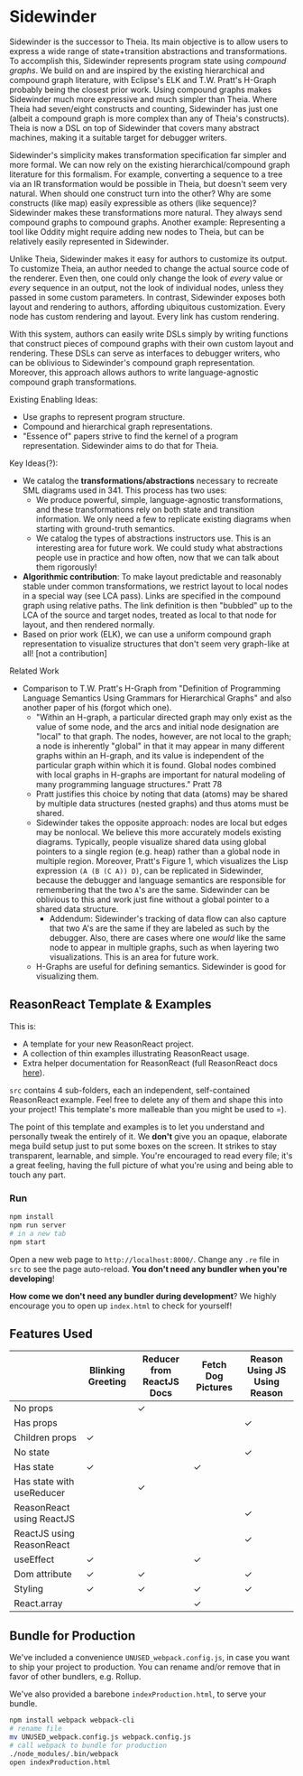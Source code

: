 # Sidewinder

Sidewinder is the successor to Theia. Its main objective is to allow users to express a wide range
of state+transition abstractions and transformations. To accomplish this, Sidewinder represents
program state using *compound graphs*. We build on and are inspired by the existing hierarchical and
compound graph literature, with Eclipse's ELK and T.W. Pratt's H-Graph probably being the closest
prior work. Using compound graphs makes Sidewinder much more expressive and much simpler than Theia.
Where Theia had seven/eight constructs and counting, Sidewinder has just one (albeit a compound
graph is more complex than any of Theia's constructs). Theia is now a DSL on top of Sidewinder that
covers many abstract machines, making it a suitable target for debugger writers.

Sidewinder's simplicity makes transformation specification far simpler and more formal. We can now
rely on the existing hierarchical/compound graph literature for this formalism. For example,
converting a sequence to a tree via an IR transformation would be possible in Theia, but doesn't
seem very natural. When should one construct turn into the other? Why are some constructs (like map)
easily expressible as others (like sequence)? Sidewinder makes these transformations more natural.
They always send compound graphs to compound graphs. Another example: Representing a tool like
Oddity might require adding new nodes to Theia, but can be relatively easily represented in
Sidewinder.

Unlike Theia, Sidewinder makes it easy for authors to customize its output. To customize Theia, an
author needed to change the actual source code of the renderer. Even then, one could only change the
look of _every_ value or _every_ sequence in an output, not the look of individual nodes, unless
they passed in some custom parameters. In contrast, Sidewinder exposes both layout and rendering to
authors, affording ubiquitous customization. Every node has custom rendering and layout. Every link
has custom rendering.

With this system, authors can easily write DSLs simply by writing functions that construct pieces of
compound graphs with their own custom layout and rendering. These DSLs can serve as interfaces to
debugger writers, who can be oblivious to Sidewinder's compound graph representation. Moreover, this
approach allows authors to write language-agnostic compound graph transformations.

Existing Enabling Ideas:
- Use graphs to represent program structure.
- Compound and hierarchical graph representations.
- "Essence of" papers strive to find the kernel of a program representation. Sidewinder aims to do
  that for Theia.

Key Ideas(?):
- We catalog the **transformations/abstractions** necessary to recreate SML diagrams used in 341. This
  process has two uses:
  - We produce powerful, simple, language-agnostic transformations, and these transformations rely
    on both state and transition information. We only need a few to replicate existing diagrams when
    starting with ground-truth semantics.
  - We catalog the types of abstractions instructors use. This is an interesting area for future
    work. We could study what abstractions people use in practice and how often, now that we can
    talk about them rigorously!
- **Algorithmic contribution**: To make layout predictable and reasonably stable under common transformations, we restrict layout
  to local nodes in a special way (see LCA pass). Links are specified in the compound graph using
  relative paths. The link definition is then "bubbled" up to the LCA of the source and target
  nodes, treated as local to that node for layout, and then rendered normally.
- Based on prior work (ELK), we can use a uniform compound graph representation to visualize structures that don't seem very graph-like at all! [not a contribution]



Related Work
- Comparison to T.W. Pratt's H-Graph from "Definition of Programming Language Semantics Using
  Grammars for Hierarchical Graphs" and also another paper of his (forgot which one).
  - "Within an H-graph, a particular directed graph may only exist as the value of some node, and
    the arcs and initial node designation are "local" to that graph. The nodes, however, are not
    local to the graph; a node is inherently "global" in that it may appear in many different graphs
    within an H-graph, and its value is independent of the particular graph within which it is
    found. Global nodes combined with local graphs in H-graphs are important for natural modeling of
    many programming language structures." Pratt 78
  - Pratt justifies this choice by noting that data (atoms) may be shared by multiple data
    structures (nested graphs) and thus atoms must be shared.
  - Sidewinder takes the opposite approach: nodes are local but edges may be nonlocal. We believe
    this more accurately models existing diagrams. Typically, people visualize shared data using
    global pointers to a single region (e.g. heap) rather than a global node in multiple region.
    Moreover, Pratt's Figure 1, which visualizes the Lisp expression `(A (B (C A)) D)`, can be
    replicated in Sidewinder, because the debugger and language semantics are responsible for
    remembering that the two `A`'s are the same. Sidewinder can be oblivious to this and work just
    fine without a global pointer to a shared data structure.
    - Addendum: Sidewinder's tracking of data flow can also capture that two A's are the same if
      they are labeled as such by the debugger. Also, there are cases where one *would* like the same
      node to appear in multiple graphs, such as when layering two visualizations. This is an area
      for future work.
  - H-Graphs are useful for defining semantics. Sidewinder is good for visualizing them.

## ReasonReact Template & Examples

This is:
- A template for your new ReasonReact project.
- A collection of thin examples illustrating ReasonReact usage.
- Extra helper documentation for ReasonReact (full ReasonReact docs [here](https://reasonml.github.io/reason-react/)).

`src` contains 4 sub-folders, each an independent, self-contained ReasonReact example. Feel free to delete any of them and shape this into your project! This template's more malleable than you might be used to =).

The point of this template and examples is to let you understand and personally tweak the entirely of it. We **don't** give you an opaque, elaborate mega build setup just to put some boxes on the screen. It strikes to stay transparent, learnable, and simple. You're encouraged to read every file; it's a great feeling, having the full picture of what you're using and being able to touch any part.

### Run

```sh
npm install
npm run server
# in a new tab
npm start
```

Open a new web page to `http://localhost:8000/`. Change any `.re` file in `src` to see the page auto-reload. **You don't need any bundler when you're developing**!

**How come we don't need any bundler during development**? We highly encourage you to open up `index.html` to check for yourself!

## Features Used

|                           | Blinking Greeting | Reducer from ReactJS Docs | Fetch Dog Pictures | Reason Using JS Using Reason |
|---------------------------|------------------|----------------------------|--------------------|------------------------------|
| No props                  |                  | ✓                          |                    |                             |
| Has props                 |                  |                            |                    | ✓                           |
| Children props            | ✓                |                            |                    |                             |
| No state                  |                  |                            |                    | ✓                           |
| Has state                 | ✓                |                            |  ✓                 |                             |
| Has state with useReducer |                  | ✓                          |                    |                             |
| ReasonReact using ReactJS |                  |                            |                    | ✓                           |
| ReactJS using ReasonReact |                  |                            |                    | ✓                           |
| useEffect                 | ✓                |                            |  ✓                |                             |
| Dom attribute             | ✓                | ✓                          |                   | ✓                           |
| Styling                   | ✓                | ✓                          |  ✓                | ✓                           |
| React.array               |                  |                            |  ✓                 |                             |

## Bundle for Production

We've included a convenience `UNUSED_webpack.config.js`, in case you want to ship your project to production. You can rename and/or remove that in favor of other bundlers, e.g. Rollup.

We've also provided a barebone `indexProduction.html`, to serve your bundle.

```sh
npm install webpack webpack-cli
# rename file
mv UNUSED_webpack.config.js webpack.config.js
# call webpack to bundle for production
./node_modules/.bin/webpack
open indexProduction.html
```
